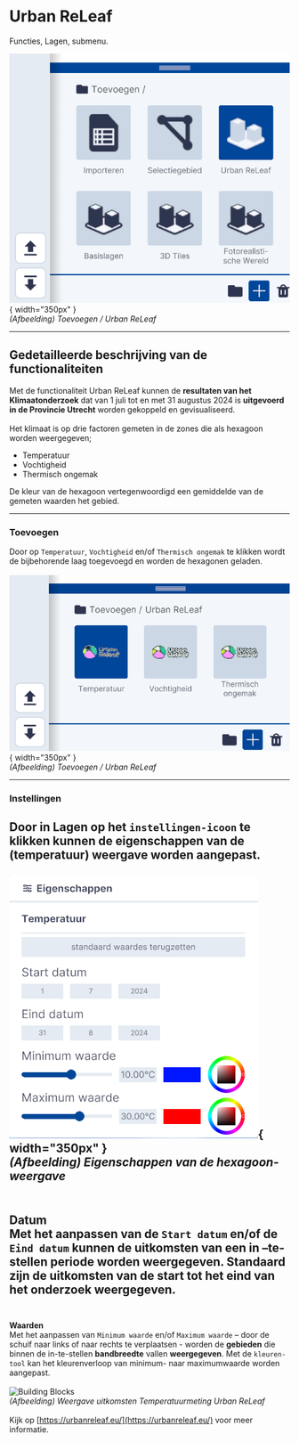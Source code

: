 # Urban ReLeaf

Functies, Lagen, submenu.  
  
![Building Blocks](../handleiding/imgs/lagen.toevoegen.menu.UR.png){ width="350px" }  
_(Afbeelding) Toevoegen / Urban ReLeaf_

---

## Gedetailleerde beschrijving van de functionaliteiten

Met de functionaliteit Urban ReLeaf kunnen de **resultaten van het Klimaatonderzoek** dat van 1 juli tot en met 31 augustus 2024 is **uitgevoerd in de Provincie Utrecht** worden gekoppeld en gevisualiseerd.  
<br>
Het klimaat is op drie factoren gemeten in de zones die als hexagoon worden weergegeven;
 
* Temperatuur  
* Vochtigheid  
* Thermisch ongemak  

De kleur van de hexagoon vertegenwoordigd een gemiddelde van de gemeten waarden het gebied.  

---

### **Toevoegen**

Door op `Temperatuur`, `Vochtigheid` en/of `Thermisch ongemak` te klikken wordt de bijbehorende laag toegevoegd en worden de hexagonen geladen.  
<br>
![Building Blocks](../handleiding/imgs/lagen.toevoegen.UR.main.menu.png){ width="350px" }  
_(Afbeelding) Toevoegen / Urban ReLeaf_

---

### **Instellingen**

Door in Lagen op het `instellingen-icoon` te klikken kunnen de **eigenschappen van de (temperatuur) weergave** worden aangepast.  
<br>
![Building Blocks](../handleiding/imgs/lagen.toevoegen.UR.temp.eigenschappen.png){ width="350px" }  
_(Afbeelding) Eigenschappen van de hexagoon-weergave_  
<br>
---

**Datum**  
Met het **aanpassen** van de `Start datum` en/of de `Eind datum` kunnen de **uitkomsten** van een in –te-stellen periode worden **weergegeven**. Standaard zijn de uitkomsten van de start tot het eind van het onderzoek weergegeven.  
<br>
---

**Waarden**  
Met het aanpassen van `Minimum waarde` en/of `Maximum waarde` – door de schuif naar links of naar rechts te verplaatsen - worden de **gebieden** die binnen de in-te-stellen **bandbreedte** vallen **weergegeven**. Met de `kleuren-tool` kan het kleurenverloop van minimum- naar maximumwaarde worden aangepast.  
<br>
![Building Blocks](../handleiding/imgs/lagen.toevoegen.UR.example.png)  
_(Afbeelding) Weergave uitkomsten Temperatuurmeting Urban ReLeaf_  
<br> 
Kijk op [https://urbanreleaf.eu/](https://urbanreleaf.eu/) voor meer informatie.
<br> 